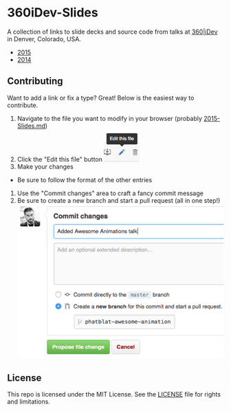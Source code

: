 # 360iDev-Slides

A collection of links to slide decks and source code from talks at [360|iDev](http://360idev.com) in Denver, Colorado, USA.

* [2015](2015-Slides.md)
* [2014](2014-Slides.md)


## Contributing

Want to add a link or fix a type? Great! Below is the easiest way to contribute.

1. Navigate to the file you want to modify in your browser (probably [2015-Slides.md](2015-Slides.md))
1. Click the "Edit this file" button ![Edit button](images/edit-button.png)
1. Make your changes
  * Be sure to follow the format of the other entries
1. Use the "Commit changes" area to craft a fancy commit message
1. Be sure to create a new branch and start a pull request (all in one step!) ![Commit changes form](images/commit.png)


## License

This repo is licensed under the MIT License. See the [LICENSE](LICENSE.md) file for rights and limitations.
